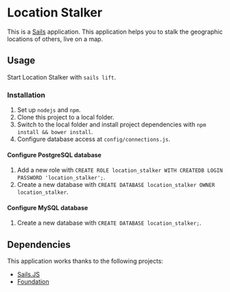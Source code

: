 # Location Stalker
This is a [Sails](http://sailsjs.org) application. This application helps you to stalk the geographic locations of others, live on a map.

## Usage
Start Location Stalker with `sails lift`.

### Installation
1. Set up `nodejs` and `npm`.
2. Clone this project to a local folder.
3. Switch to the local folder and install project dependencies with `npm install && bower install`.
4. Configure database access at `config/connections.js`.

#### Configure PostgreSQL database
1. Add a new role with `CREATE ROLE location_stalker WITH CREATEDB LOGIN PASSWORD 'location_stalker';`.
2. Create a new database with `CREATE DATABASE location_stalker OWNER location_stalker`.

#### Configure MySQL database
1. Create a new database with `CREATE DATABASE location_stalker;`.

## Dependencies
This application works thanks to the following projects:
 - [Sails.JS](http://sailsjs.org)
 - [Foundation](http://foundation.zurb.com/)